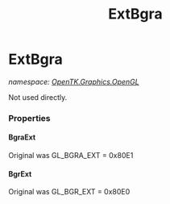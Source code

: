 ﻿---
title: ExtBgra
---

# ExtBgra
_namespace: [OpenTK.Graphics.OpenGL](N-OpenTK.Graphics.OpenGL.html)_

Not used directly.



### Properties

#### BgraExt
Original was GL_BGRA_EXT = 0x80E1
#### BgrExt
Original was GL_BGR_EXT = 0x80E0

